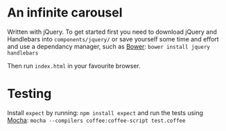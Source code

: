# An infinite carousel

Written with jQuery. To get started first you need to download jQuery and Handlebars into `components/jquery/` or save yourself some time and effort and use a dependancy manager, such as [Bower](http://twitter.github.com/bower): `bower install jquery handlebars`

Then run `index.html` in your favourite browser.

# Testing

Install `expect` by running: `npm install expect` and run the tests using [Mocha](http://visionmedia.github.com/mocha/): `mocha --compilers coffee:coffee-script test.coffee`